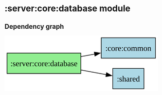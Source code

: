 ﻿# :server:core:database module
## Dependency graph
![:server:core:database](../../../docs/images/graphs/dep_graph__server_core_database.svg)
